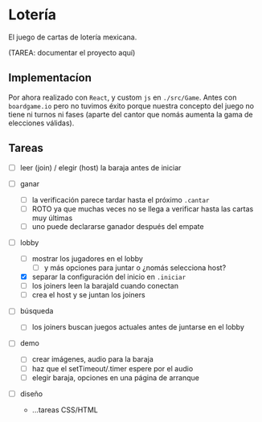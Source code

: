 # Lotería

El juego de cartas de lotería mexicana.

(TAREA: documentar el proyecto aquí)

## Implementacíon

Por ahora realizado con `React`, y custom `js` en `./src/Game`. Antes con `boardgame.io` pero no tuvimos éxito porque nuestra concepto del juego no tiene ni turnos ni fases (aparte del cantor que nomás aumenta la gama de elecciones válidas).

## Tareas

- [ ] leer (join) / elegir (host) la baraja antes de iniciar

- [ ] ganar
	- [ ] la verificación parece tardar hasta el próximo `.cantar`
	- [ ] ROTO ya que muchas veces no se llega a verificar hasta las cartas muy últimas
	- [ ] uno puede declararse ganador después del empate

- [ ] lobby
	- [ ] mostrar los jugadores en el lobby
		- [ ] y más opciones para juntar o ¿nomás selecciona host?
	- [X] separar la configuración del inicio en `.iniciar`
	- [ ] los joiners leen la barajaId cuando conectan
	- [ ] crea el host y se juntan los joiners

- [ ] búsqueda
	- [ ] los joiners buscan juegos actuales antes de juntarse en el lobby

- [ ] demo
	- [ ] crear imágenes, audio para la baraja
	- [ ] haz que el setTimeout/.timer espere por el audio
	- [ ] elegir baraja, opciones en una página de arranque

- [ ] diseño
	- ...tareas CSS/HTML

